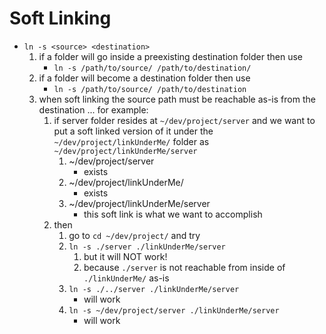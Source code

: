 # Soft Linking

* `ln -s <source> <destination>`
    1. if a folder will go inside a preexisting destination folder then use
        * `ln -s /path/to/source/ /path/to/destination/`
    1. if a folder will become a destination folder then use
        * `ln -s /path/to/source/ /path/to/destination`
    1. when soft linking the source path must be reachable as-is from the destination ... for example:
        1. if server folder resides at `~/dev/project/server` and we want to put a soft linked version of it under the `~/dev/project/linkUnderMe/` folder as `~/dev/project/linkUnderMe/server`
            1. ~/dev/project/server
                * exists
            1. ~/dev/project/linkUnderMe/
                * exists
            1. ~/dev/project/linkUnderMe/server
                * this soft link is what we want to accomplish
        1. then
            1. go to `cd ~/dev/project/` and try
            1. `ln -s ./server ./linkUnderMe/server`
                1. but it will NOT work!
                1. because `./server` is not reachable from inside of `./linkUnderMe/` as-is
            1. `ln -s ./../server ./linkUnderMe/server`
                * will work
            1. `ln -s ~/dev/project/server ./linkUnderMe/server`
                * will work
